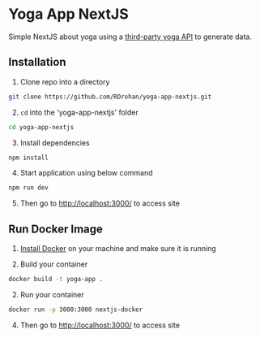 # Yoga App NextJS

Simple NextJS about yoga using a [third-party yoga API](https://github.com/alexcumplido/yoga-api) to generate data.

## Installation
1. Clone repo into a directory
```sh
git clone https://github.com/RDrohan/yoga-app-nextjs.git
```
2. `cd` into the 'yoga-app-nextjs' folder

```sh
cd yoga-app-nextjs
```
3. Install dependencies

```sh
npm install
```
4. Start application using below command

```sh
npm run dev
```
5. Then go to [http://localhost:3000/](http://localhost:3000/) to access site

## Run Docker Image
1. [Install Docker](https://docs.docker.com/get-docker/) on your machine and make sure it is running

2. Build your container

```sh
docker build -t yoga-app .
```

2. Run your container

```sh
docker run -p 3000:3000 nextjs-docker
```

4. Then go to [http://localhost:3000/](http://localhost:3000/) to access site